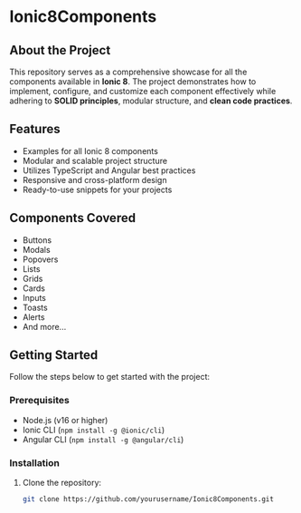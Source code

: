 # Ionic8Components

## About the Project
This repository serves as a comprehensive showcase for all the components available in **Ionic 8**. The project demonstrates how to implement, configure, and customize each component effectively while adhering to **SOLID principles**, modular structure, and **clean code practices**.

## Features
- Examples for all Ionic 8 components
- Modular and scalable project structure
- Utilizes TypeScript and Angular best practices
- Responsive and cross-platform design
- Ready-to-use snippets for your projects

## Components Covered
- Buttons
- Modals
- Popovers
- Lists
- Grids
- Cards
- Inputs
- Toasts
- Alerts
- And more...

## Getting Started
Follow the steps below to get started with the project:

### Prerequisites
- Node.js (v16 or higher)
- Ionic CLI (`npm install -g @ionic/cli`)
- Angular CLI (`npm install -g @angular/cli`)

### Installation
1. Clone the repository:
   ```bash
   git clone https://github.com/yourusername/Ionic8Components.git